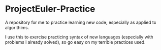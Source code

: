# ProjectEuler-Practice
A repository for me to practice learning new code, especially as applied to algorithims.

I use this to exercise practicing syntax of new languages (especially with problems I already solved), so go easy on my terrible practices used.
